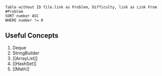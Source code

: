 ```dataview
Table without ID file.link as Problem, Difficulty, link as Link From #Problem
SORT number ASC
WHERE number != 0
```


## Useful Concepts
1. Deque
2. StringBuilder
3. [[ArrayList]]
4. [[HashSet]]
5. [[Math]]
